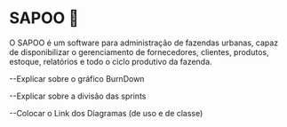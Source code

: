 # SAPOO 🐸
O SAPOO é um software para administração de fazendas urbanas, capaz de disponibilizar o gerenciamento de fornecedores, clientes, produtos, estoque, relatórios e todo o ciclo produtivo da fazenda. 

--Explicar sobre o gráfico BurnDown

--Explicar sobre a divisão das sprints

--Colocar o Link dos Diagramas (de uso e de classe)
